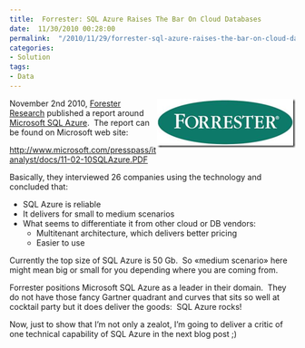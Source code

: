 ```yaml
---
title:  Forrester: SQL Azure Raises The Bar On Cloud Databases
date:  11/30/2010 00:28:00
permalink:  "/2010/11/29/forrester-sql-azure-raises-the-bar-on-cloud-databases/"
categories:
- Solution
tags:
- Data
---
```

<a href="assets/2010/11/forrester-sql-azure-raises-the-bar-on-cloud-databases/image2.png"><img style="display:inline;margin-left:0;margin-right:0;border:0;" title="image" src="assets/2010/11/forrester-sql-azure-raises-the-bar-on-cloud-databases/image_thumb2.png" border="0" alt="image" width="244" height="87" align="right" /></a> November 2nd 2010, <a href="http://www.forrester.com/">Forester Research</a> published a report around <a href="http://www.microsoft.com/en-us/sqlazure">Microsoft SQL Azure</a>.  The report can be found on Microsoft web site:

<a title="http://www.microsoft.com/presspass/itanalyst/docs/11-02-10SQLAzure.PDF" href="http://www.microsoft.com/presspass/itanalyst/docs/11-02-10SQLAzure.PDF">http://www.microsoft.com/presspass/itanalyst/docs/11-02-10SQLAzure.PDF</a>

Basically, they interviewed 26 companies using the technology and concluded that:
<ul>
	<li>SQL Azure is reliable</li>
	<li>It delivers for small to medium scenarios</li>
	<li>What seems to differentiate it from other cloud or DB vendors:
<ul>
	<li>Multitenant architecture, which delivers better pricing</li>
	<li>Easier to use</li>
</ul>
</li>
</ul>
Currently the top size of SQL Azure is 50 Gb.  So «medium scenario» here might mean big or small for you depending where you are coming from.

Forrester positions Microsoft SQL Azure as a leader in their domain.  They do not have those fancy Gartner quadrant and curves that sits so well at cocktail party but it does deliver the goods:  SQL Azure rocks!

Now, just to show that I’m not only a zealot, I’m going to deliver a critic of one technical capability of SQL Azure in the next blog post ;)